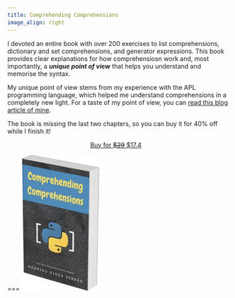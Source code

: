 ```yaml
---
title: Comprehending Comprehensions
image_align: right
---
```


I devoted an entire book with over 200 exercises to list comprehensions, dictionary and set comprehensions, and generator expressions.
This book provides clear explanations for how comprehensiosn work and, most importantly, a _**unique point of view**_ that helps you understand and memorise the syntax.

My unique point of view stems from my experience with the APL programming language, which helped me understand comprehensions in a completely new light.
For a taste of my point of view, you can [read this blog article of mine](/blog/pydonts/list-comprehensions-101).

The book is missing the last two chapters, so you can buy it for 40% off while I finish it!

<div style="display:flex; justify-content:center;">
<a href="https://gumroad.com/l/comprehending-comprehensions/presale?wanted=true" target="_blank" class="btn" style="margin-right: 1em;">Buy for <s>$29</s> $17.4</a>
</div>

===
![](_book.webp)
